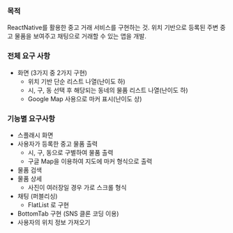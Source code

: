 ### 목적
  ReactNative를 활용한 중고 거래 서비스를 구현하는 것. 위치 기반으로 등록된 주변 중고 물품을 보여주고 채팅으로 거래할 수 있는 앱을 개발.

### 전체 요구 사항
 - 화면 (3가지 중 2가지 구현)
    - 위치 기반 단순 리스트 나열(난이도 하)
    - 시, 구, 동 선택 후 해당되는 동네의 물품 리스트 나열(난이도 하)
    - Google Map 사용으로 마커 표시(난이도 상)

### 기능별 요구사항
- 스플래시 화면
-  사용자가 등록한 중고 물품 출력
    - 시, 구, 동으로 구별하여 물품 출력
    - 구글 Map을 이용하여 지도에 마커 형식으로 출력
- 물품 검색
- 물품 상세
    - 사진이 여러장일 경우 가로 스크롤 형식
- 채팅 (퍼블리싱)
    - FlatList 로 구현 
- BottomTab 구현 (SNS 클론 코딩 이용)
- 사용자의 위치 정보 가져오기
